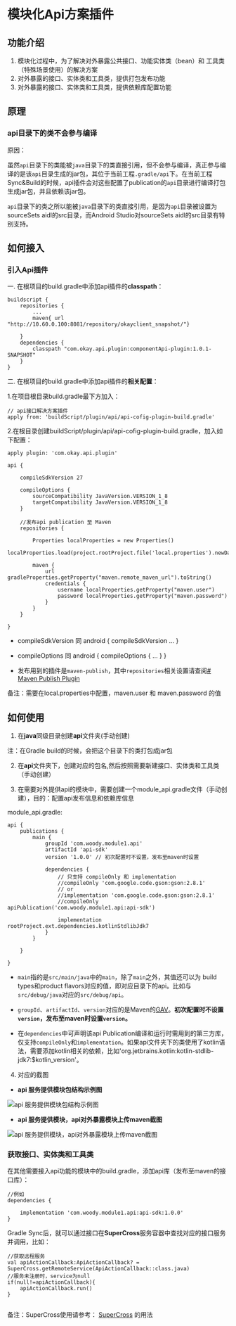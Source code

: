 # 模块化Api方案插件

## 功能介绍

1. 模块化过程中，为了解决对外暴露公共接口、功能实体类（bean）和 工具类（特殊场景使用）的解决方案
2. 对外暴露的接口、实体类和工具类，提供打包发布功能
3. 对外暴露的接口、实体类和工具类，提供依赖库配置功能

## 原理

### api目录下的类不会参与编译
原因：

虽然`api`目录下的类能被`java`目录下的类直接引用，但不会参与编译，真正参与编译的是该`api`目录生成的jar包，其位于当前工程`.gradle/api`下。在当前工程Sync&Build的时候，api插件会对这些配置了publication的`api`目录进行编译打包生成jar包，并且依赖该jar包。

`api`目录下的类之所以能被`java`目录下的类直接引用，是因为`api`目录被设置为sourceSets aidl的src目录，而Android Studio对sourceSets aidl的src目录有特别支持。


## 如何接入

### 引入Api插件


一. 在根项目的build.gradle中添加api插件的**classpath**：

```
buildscript {
    repositories {
        ...
        maven{ url "http://10.60.0.100:8081/repository/okayclient_snapshot/"}

    }
    dependencies {
        classpath "com.okay.api.plugin:componentApi-plugin:1.0.1-SNAPSHOT"
    }
}
```

二. 在根项目的build.gradle中添加api插件的**相关配置**：

1.在项目根目录build.gradle最下方加入：

```
// api接口解决方案插件
apply from: 'buildScript/plugin/api/api-cofig-plugin-build.gradle'

```

2.在根目录创建buildScript/plugin/api/api-cofig-plugin-build.gradle，加入如下配置：

```
apply plugin: 'com.okay.api.plugin'

api {

    compileSdkVersion 27

    compileOptions {
        sourceCompatibility JavaVersion.VERSION_1_8
        targetCompatibility JavaVersion.VERSION_1_8
    }

    //发布api publication 至 Maven
    repositories {

        Properties localProperties = new Properties()
        localProperties.load(project.rootProject.file('local.properties').newDataInputStream())

        maven {
            url gradleProperties.getProperty("maven.remote_maven_url").toString()
            credentials {
                username localProperties.getProperty("maven.user")
                password localProperties.getProperty("maven.password")
            }
        }
    }

}
```

* compileSdkVersion 同 android { compileSdkVersion ... }
* compileOptions 同 android { compileOptions { ... } }

* 发布用到的插件是`maven-publish`，其中`repositories`相关设置请查阅[# Maven Publish Plugin](https://docs.gradle.org/current/userguide/publishing_maven.html#publishing_maven:repositories)

备注：需要在local.properties中配置，maven.user 和 maven.password 的值

## 如何使用

1. 在**java**同级目录创建**api**文件夹(手动创建)

注：在Gradle build的时候，会把这个目录下的类打包成jar包

2. 在**api**文件夹下，创建对应的包名,然后按照需要新建接口、实体类和工具类（手动创建）

3. 在需要对外提供api的模块中，需要创建一个module_api.gradle文件（手动创建），目的：配置api发布信息和依赖库信息

module_api.gradle:
```
api {
    publications {
        main {
            groupId 'com.woody.module1.api'
            artifactId 'api-sdk'
            version '1.0.0' // 初次配置时不设置，发布至maven时设置

            dependencies {
                // 只支持 compileOnly 和 implementation
                //compileOnly 'com.google.code.gson:gson:2.8.1'
                // or
                //implementation 'com.google.code.gson:gson:2.8.1'
                //compileOnly apiPublication('com.woody.module1.api:api-sdk')

                implementation rootProject.ext.dependencies.kotlinStdlibJdk7
            }
        }

    }

}
```

* `main`指的是`src/main/java`中的`main`，除了`main`之外，其值还可以为 build types和product flavors对应的值，即对应目录下的api。比如与`src/debug/java`对应的`src/debug/api`。

* `groupId`、`artifactId`、`version`对应的是Maven的[GAV](https://maven.apache.org/guides/mini/guide-naming-conventions.html)。**初次配置时不设置`version`，发布至maven时设置`version`。**

* 在`dependencies`中可声明该api Publication编译和运行时需用到的第三方库，仅支持`compileOnly`和`implementation`。如果api文件夹下的类使用了kotlin语法，需要添加kotlin相关的依赖，比如'org.jetbrains.kotlin:kotlin-stdlib-jdk7:$kotlin_version'。


4. 对应的截图

* **api 服务提供模块包结构示例图**

![api 服务提供模块包结构示例图 ](http://git.okjiaoyu.cn/stu/androidmoduledesign/raw/develop_1.0.3/componentApi-plugin/image/E1DFB9F1-FA93-4CFC-91F4-67AB0FC3D558.png)


* **api 服务提供模块，api对外暴露模块上传maven截图**

![api 服务提供模块，api对外暴露模块上传maven截图](http://git.okjiaoyu.cn/stu/androidmoduledesign/raw/develop_1.0.3/componentApi-plugin/image/4747BEFC-EBDA-43F6-AB36-3D4C01E084FD.png)


### 获取接口、实体类和工具类

在其他需要接入api功能的模块中的build.gradle，添加api库（发布至maven的接口库）：

```
//例如
dependencies {
    
    implementation 'com.woody.module1.api:api-sdk:1.0.0'
}
```

Gradle Sync后，就可以通过接口在**SuperCross**服务容器中查找对应的接口服务并调用，比如：
```
//获取远程服务
val apiActionCallback:ApiActionCallback? = SuperCross.getRemoteService(ApiActionCallback::class.java)
//服务未注册时，service为null
if(null!=apiActionCallback){
    apiActionCallback.run()
}


```
备注：SuperCross使用请参考： [SuperCross](http://git.okjiaoyu.cn/stu/oksupercross/) 的用法

